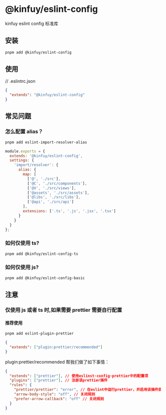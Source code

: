 # @kinfuy/eslint-config

kinfuy eslint config 标准库

## 安装

```sh
pnpm add @kinfuy/eslint-config
```

## 使用

// .eslintrc.json

```json
{
  "extends": "@kinfuy/eslint-config"
}
```

## 常见问题

### 怎么配置 alias？

```sh
pnpm add eslint-import-resolver-alias
```

```js
module.exports = {
  extends: '@kinfuy/eslint-config',
  settings: {
    'import/resolver': {
      alias: {
        map: [
          ['@', './src'],
          ['@C', './src/components'],
          ['@V', './src/views'],
          ['@assets', './src/assets'],
          ['@libs', './src/libs'],
          ['@api', './src/api']
        ],
        extensions: ['.ts', '.js', '.jsx', '.tsx']
      }
    }
  }
};
```

### 如何仅使用 ts?

```sh
pnpm add @kinfuy/eslint-config-ts
```

### 如何仅使用 js?

```sh
pnpm add @kinfuy/eslint-config-basic
```

## 注意

### 仅使用 js 或者 ts 时,如果需要 prettier 需要自行配置

#### 推荐使用

```sh
pnpm add eslint-plugin-prettier
```

```json
{
  "extends": ["plugin:prettier/recommended"]
}
```

plugin:prettier/recommended 帮我们做了如下事情：

```json
{
  "extends": ["prettier"], // 使用eslinst-config-prettier中的配置项
  "plugins": ["prettier"], // 注册该prettier插件
  "rules": {
    "prettier/prettier": "error", // 在eslint中运行prettier，并启用该插件提供的规则
    "arrow-body-style": "off", // 关闭规则
    "prefer-arrow-callback": "off" // 关闭规则
  }
}
```
